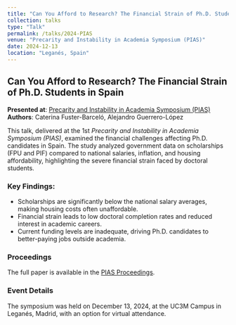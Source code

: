```yaml
---
title: "Can You Afford to Research? The Financial Strain of Ph.D. Students in Spain"
collection: talks
type: "Talk"
permalink: /talks/2024-PIAS
venue: "Precarity and Instability in Academia Symposium (PIAS)"
date: 2024-12-13
location: "Leganés, Spain"
---
```


## Can You Afford to Research? The Financial Strain of Ph.D. Students in Spain

**Presented at**: [Precarity and Instability in Academia Symposium (PIAS)](https://pias.cc)  
**Authors**: Caterina Fuster-Barceló, Alejandro Guerrero-López  

This talk, delivered at the 1st *Precarity and Instability in Academia Symposium (PIAS)*, examined the financial challenges affecting Ph.D. candidates in Spain. The study analyzed government data on scholarships (FPU and PIF) compared to national salaries, inflation, and housing affordability, highlighting the severe financial strain faced by doctoral students.  

### Key Findings:
- Scholarships are significantly below the national salary averages, making housing costs often unaffordable.
- Financial strain leads to low doctoral completion rates and reduced interest in academic careers.
- Current funding levels are inadequate, driving Ph.D. candidates to better-paying jobs outside academia.

### Proceedings
The full paper is available in the [PIAS Proceedings](https://pias.cc/proceedings/afford-to-research.pdf).

### Event Details
The symposium was held on December 13, 2024, at the UC3M Campus in Leganés, Madrid, with an option for virtual attendance.
